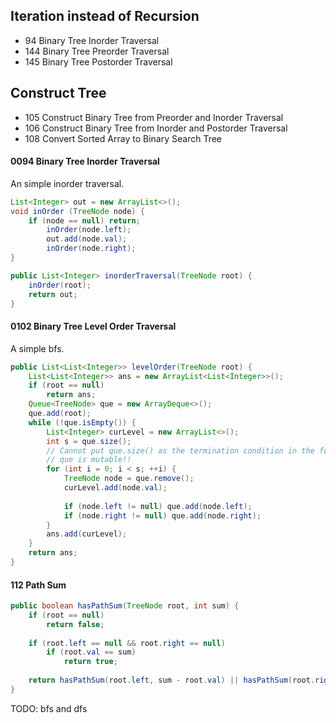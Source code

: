 ## Iteration instead of Recursion
* 94 Binary Tree Inorder Traversal
* 144 Binary Tree Preorder Traversal
* 145 Binary Tree Postorder Traversal

## Construct Tree
* 105 Construct Binary Tree from Preorder and Inorder Traversal
* 106 Construct Binary Tree from Inorder and Postorder Traversal
* 108 Convert Sorted Array to Binary Search Tree




#### 0094 Binary Tree Inorder Traversal
An simple inorder traversal.
```java
List<Integer> out = new ArrayList<>();
void inOrder (TreeNode node) {
    if (node == null) return;
        inOrder(node.left);
        out.add(node.val);
        inOrder(node.right);
}

public List<Integer> inorderTraversal(TreeNode root) {
    inOrder(root);
    return out;
}
```
#### 0102 Binary Tree Level Order Traversal
A simple bfs.
```java
public List<List<Integer>> levelOrder(TreeNode root) {
    List<List<Integer>> ans = new ArrayList<List<Integer>>();
    if (root == null)
        return ans;
    Queue<TreeNode> que = new ArrayDeque<>();
    que.add(root);
    while (!que.isEmpty()) {
        List<Integer> curLevel = new ArrayList<>();  
        int s = que.size();
        // Cannot put que.size() as the termination condition in the for loop
        // que is mutable!!
        for (int i = 0; i < s; ++i) {  
            TreeNode node = que.remove();
            curLevel.add(node.val);
            
            if (node.left != null) que.add(node.left);
            if (node.right != null) que.add(node.right);
        }
        ans.add(curLevel);
    }
    return ans;
}
```

#### 112 Path Sum
```java
public boolean hasPathSum(TreeNode root, int sum) {
    if (root == null) 
        return false;
    
    if (root.left == null && root.right == null)
        if (root.val == sum)
            return true;
    
    return hasPathSum(root.left, sum - root.val) || hasPathSum(root.right, sum - root.val);
}
```
TODO: bfs and dfs
